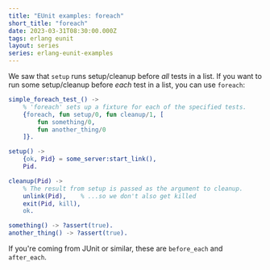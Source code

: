 ```yaml
---
title: "EUnit examples: foreach"
short_title: "foreach"
date: 2023-03-31T08:30:00.000Z
tags: erlang eunit
layout: series
series: erlang-eunit-examples
---
```


We saw that `setup` runs setup/cleanup before _all_ tests in a list. If you want to run some setup/cleanup before _each_
test in a list, you can use `foreach`:

```erlang
simple_foreach_test_() ->
    % 'foreach' sets up a fixture for each of the specified tests.
    {foreach, fun setup/0, fun cleanup/1, [
        fun something/0,
        fun another_thing/0
    ]}.

setup() ->
    {ok, Pid} = some_server:start_link(),
    Pid.

cleanup(Pid) ->
    % The result from setup is passed as the argument to cleanup.
    unlink(Pid),    % ...so we don't also get killed
    exit(Pid, kill),
    ok.

something() -> ?assert(true).
another_thing() -> ?assert(true).
```

If you're coming from JUnit or similar, these are `before_each` and `after_each`.
